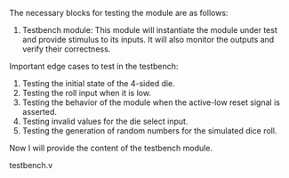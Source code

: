 The necessary blocks for testing the module are as follows:

1. Testbench module: This module will instantiate the module under test and provide stimulus to its inputs. It will also monitor the outputs and verify their correctness.

Important edge cases to test in the testbench:

1. Testing the initial state of the 4-sided die.
2. Testing the roll input when it is low.
3. Testing the behavior of the module when the active-low reset signal is asserted.
4. Testing invalid values for the die select input.
5. Testing the generation of random numbers for the simulated dice roll.

Now I will provide the content of the testbench module.

testbench.v
